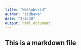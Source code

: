 ```yaml
---
title: "HelloWorld"
author: "sidbawa"
date: "4/6/20"
output: html_document
---
```

## This is a markdown file

